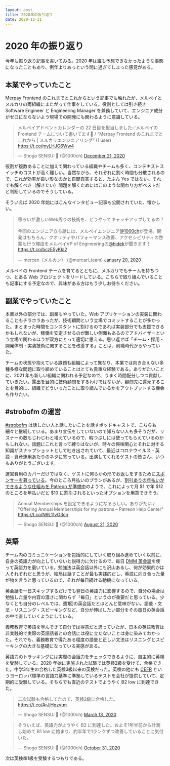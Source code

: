 ```yaml
---
layout: post
title: 2020年の振り返り
date: 2020-12-31
---
```


# 2020 年の振り返り

今年も振り返り記事を書いてみる。2020 年は誰も予想できなかったような事態になったこともあり、例年よりあっという間に過ぎてしまった感覚がある。

## 本業でやっていたこと

[Merpay Frontend のこれまでとこれから](https://engineering.mercari.com/blog/entry/20201222-merpay-frontend/)という記事でも触れたが、メルペイとメルカリの両組織にまたがって仕事をしている。役割としては引き続き Software Engineer と Engineering Manager を兼務していて、エンジニア成分がゼロにならないよう現場での開発にも関わるように意識している。

<blockquote class="twitter-tweet"><p lang="ja" dir="ltr">メルペイアドベントカレンダーの 22 日目を担当しました✅メルペイの Frontend チームについて書いてます📝 / “Merpay Frontend のこれまでとこれから | メルカリエンジニアリング” (1 user) <a href="https://t.co/myLHJG6Ww4">https://t.co/myLHJG6Ww4</a></p>&mdash; Shogo SENSUI 🙂 (@1000ch) <a href="https://twitter.com/1000ch/status/1341156579081523200?ref_src=twsrc%5Etfw">December 21, 2020</a></blockquote>

役割が複数あることに加えて関わっている組織やチームも多く、コンテキストスイッチのコストが高く難しい。当然ながら、それぞれに割く時間も分散されるので、これが効率が良い形なのかと自問自答すると、たぶん Yes ではない。それでも解くべき（解きたい）問題を解くためにはこのような関わり方がベストだと判断しているのでそうしている。

そういえば 2020 年始にはこんなインタビュー記事も公開されていた、懐かしい。

<blockquote class="twitter-tweet"><p lang="ja" dir="ltr">移ろいが激しいWeb周りの技術を、どうやってキャッチアップしてるの？<br><br>今回のエンジニア立ち話には、メルペイエンジニア<a href="https://twitter.com/1000ch?ref_src=twsrc%5Etfw">@1000ch</a>が登場。開発はもちろん、クオリティやパフォーマンス改善、アクセシビリティの啓蒙も行う理由をメルペイVP of Engineeringの<a href="https://twitter.com/hidek?ref_src=twsrc%5Etfw">@hidek</a>が聞きます！<a href="https://t.co/bczE5yKkI2">https://t.co/bczE5yKkI2</a></p>&mdash; mercan（メルカン） (@mercari_team) <a href="https://twitter.com/mercari_team/status/1219396751871733760?ref_src=twsrc%5Etfw">January 20, 2020</a></blockquote>

メルペイの Frontend チームを育てるとともに、メルカリでもチームを持ちつつ、とある Web プロジェクトをリードしている。こちらで取り組んでいることも記事にする予定なので、興味がある方はもう少しお待ちください。

## 副業でやっていたこと

本業以外の部分では、副業もやっていた。Web アプリケーションの実装に関わることもチラホラあったが、技術顧問という立場でコミットすることが多かった。まとまった時間をコンスタントに割けるのであれば実装部分でも支援できるかもしれないが、稼働を安定させるのが難しい側面もあるのでアドバイザーという立場で関わるほうが双方にとって適切に思える。思い返せば「チーム・採用・開発体制・実装技術に関することを改善する」ことは、前職時代からやっていた。

チームの状態や抱えている課題も組織によって異なり、本業では向き合えない多種多様な問題に取り組めていることはとても貴重な経験である。ありがたいことに、2021 年も新しい組織に関われる予定なので、うまく時間配分しつつ貢献していきたい。露出を目的に技術顧問をするわけではないが、顧問先に還元することを目的に、組織でどういったことに取り組んでいるかをアウトプットする機会も作りたい。

## #strobofm の運営

[#strobofm](https://strobo.fm) は話したい人と話したいことを話すポッドキャストで、こちらも細々と継続している。あまり宣伝をしていないので知らない人も多そうだが、リスナーの数もじわじわと増えているので、暇つぶしには使ってもらえているのかもしれない。話題にこれと言って縛りはないが、時々の興味関心とそれに対する知識がスナップショットとして吐き出されていて、最近はコロナウイルス・英語・資産運用あたりのネタに寄っている。出演してくれるゲストの皆さん、いつもありがとうございます。

運営費用のカバーだけではなく、ゲストに何らかの形でお返しをするために[スポンサーを募っている](https://www.patreon.com/strobofm)。今のところ月払いのプランがあるが、[割引ありの年払いができるような仕組みを Patreon が準備中](https://support.patreon.com/hc/en-us/articles/360041721372)のようで、これによって月 $1 で年 $12 のところを年払いだと $10 に割引されるといったオプションを用意できそう。

<blockquote class="twitter-tweet"><p lang="ja" dir="ltr">Annual Memberships を設定できるようになるらしい。ありがたい / &quot;Offering Annual Memberships for my patrons – Patreon Help Center&quot; <a href="https://t.co/N9L11vO3cn">https://t.co/N9L11vO3cn</a></p>&mdash; Shogo SENSUI 🙂 (@1000ch) <a href="https://twitter.com/1000ch/status/1296859208516739074?ref_src=twsrc%5Etfw">August 21, 2020</a></blockquote>

## 英語

チーム内のコミュニケーションを包括的にしていく取り組み進めていく以前に、自身の英語力が向上していないと説得力に欠けるので、毎日 [DMM 英会話](https://eikaiwa.dmm.com/)を使って英語力を磨いている。勉強法は英会話以外にも沢山あるし、何が効果的かは人それぞれだと思うが、結局は話すことが最も実践的だし、英語に向き合った量が物を言うと思っているので、それが毎日続ける動機になっている。

英会話を一日スキップするだけでも翌日の英語力に影響するので、自分の場合は勉強した量や内容の濃さに関わらず「毎日」というのが重要だと思っている。少なくとも自分のレベルでは、週1回の英会話だとほとんど意味がない。語彙・文法・リスニング・スピーキングなど、自分が伸ばしたい部分をその毎日の英会話の中で直していくようにしている。

義務教育で英語を学んできて自分では得意だと思っていたが、日本の英語教育は非実践的で実際の英語話者との会話には役に立たないことは身に染みてわかった。それでも、義務教育で得たある程度の語彙と正しい文法はリスニングとスピーキングの大きな基礎になっている実感がある。

英語力のトラッキングには実際の会話力をチェックできるように、自主的に英検を受験している。2020 年始に実施された試験では英検2級を受けて、合格できた。中学3年生の合格した英検3級以来の英検だった。英検の他にも [CEFR](https://www.mext.go.jp/b_menu/houdou/30/03/__icsFiles/afieldfile/2019/01/15/1402610_1.pdf) というヨーロッパ標準の言語力基準に準拠しているテストを会社が提供していて、定期的に受験している。そちらでも直近のテストでようやく B2 low に到達できた。

<blockquote class="twitter-tweet"><p lang="ja" dir="ltr">二次試験も合格してたので、英検2級に合格した。 <a href="https://t.co/ArJjHqzvtm">https://t.co/ArJjHqzvtm</a></p>&mdash; Shogo SENSUI 🙂 (@1000ch) <a href="https://twitter.com/1000ch/status/1238583856975896576?ref_src=twsrc%5Etfw">March 13, 2020</a></blockquote> 

<blockquote class="twitter-tweet"><p lang="ja" dir="ltr">そういえば、英語力がようやく B2 に到達した。およそ1年半前から計測し始めて B1 low に始まり、約半年で1ランクずつ改善していることに気付いた。</p>&mdash; Shogo SENSUI 🙂 (@1000ch) <a href="https://twitter.com/1000ch/status/1322362543277404161?ref_src=twsrc%5Etfw">October 31, 2020</a></blockquote>

次は英検準1級を受験するつもりである。